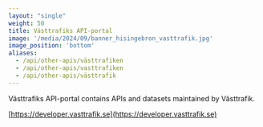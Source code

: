 ```yaml
---
layout: "single"
weight: 50
title: Västtrafiks API-portal
image: '/media/2024/09/banner_hisingebron_vasttrafik.jpg'
image_position: 'bottom'
aliases:
  - /api/other-apis/västtrafiken
  - /api/other-apis/vasttrafiken
  - /api/other-apis/västtrafik
---
```


Västtrafiks API-portal contains APIs and datasets maintained by Västtrafik.

[https://developer.vasttrafik.se](https://developer.vasttrafik.se)
